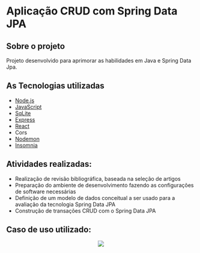 # Aplicação CRUD com Spring Data JPA 
<h2>Sobre o projeto</h2>
<p>Projeto desenvolvido para aprimorar as habilidades em Java e Spring Data Jpa.</p>
<h2>As Tecnologias utilizadas</h2>
<ul>
<li><a href="https://nodejs.org/">Node.js</a></li>
<li><a href="https://www.javascript.com/">JavaScript</a></li>
<li><a href="https://www.npmjs.com/package/sqlite3">SqLite</a></li>
<li><a href="https://expressjs.com/pt-br/">Express</a></li>
<li><a href="https://pt-br.reactjs.org/">React</a></li>
<li>Cors</li>
<li><a href="https://www.npmjs.com/package/nodemon">Nodemon</a></li>
<li><a href="https://insomnia.rest/">Insomnia</a></li>

</ul>
<h2>Atividades realizadas:</h2>
<ul>
<li>Realização de revisão bibliográfica, baseada na seleção de artigos</li>
<li>Preparação do ambiente de desenvolvimento fazendo as configurações de software necessárias</li>
<li>Definição de um modelo de dados conceitual a ser usado para a avaliação da tecnologia Spring Data JPA</li>
<li>Construção de transações CRUD com o Spring Data JPA</li>
</ul>
<h2>Caso de uso utilizado:</h2>
<p align="center"><img src="https://github.com/LuandaRezende/construcao-verde/"></p>



